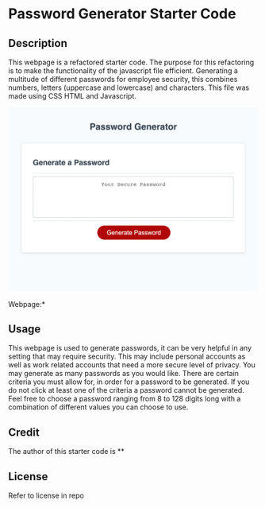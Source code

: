 # Password Generator Starter Code

## Description

This webpage is a refactored starter code. The purpose for this refactoring is to make the functionality of the javascript file efficient. Generating a multitude of different passwords for employee security, this combines numbers, letters (uppercase and lowercase) and characters. This file was made using CSS HTML and Javascript.

![Picture of Password Generator webpage](./Screenshot/PasswordGeneratorpic.png)

Webpage:*

## Usage

This webpage is used to generate passwords, it can be very helpful in any setting that may require security. This may include personal accounts as well as work related accounts that need a more secure level of privacy. You may generate as many passwords as you would like. There are certain criteria you must allow for, in order for a password to be generated. If you do not click  at least one of the criteria a password cannot be generated. Feel free to choose a password ranging from 8 to 128 digits long with a combination of  different values you can choose to use.

## Credit 

The author of this starter code is **

## License
Refer to license in repo